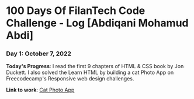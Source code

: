 # 100 Days Of FilanTech Code Challenge - Log [Abdiqani Mohamud Abdi]

### Day 1: October 7, 2022

**Today's Progress**: I read the first 9 chapters of HTML & CSS book by Jon Duckett. I also solved the Learn HTML by building a cat Photo App on Freecodecamp's Responsive web design challenges.

**Link to work**: [Cat Photo App](https://github.com/abdiqani143/100daysofFilanTech/tree/main/HTML_CSS)